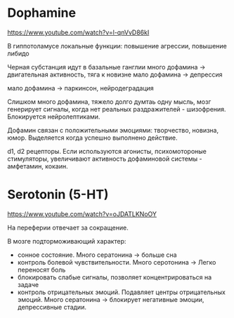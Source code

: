 # Dophamine
https://www.youtube.com/watch?v=l-qnVvD86kI

В гиппотоламусе локальные функции: повышение агрессии, повышение либидо

Черная субстанция идут в базальные ганглии
много дофамина -> двигательная активность, тяга к новизне
мало дофамина  -> депрессия

мало дофамина -> паркинсон, нейродеградация

Слишком много дофамина, тяжело долго думтаь одну мысль, мозг генерирует сигналы, когда нет реальных раздражителей - шизофрения. Блокируется нейролептиками.

Дофамин связан с положительными эмоциями: творчество, новизна, юмор. Выделяется когда успешно выполнено действие.

d1, d2 рецепторы. Если используются агонисты, психомотороные стимуляторы, увеличивают активность дофаминовой системы - амфетамин, кокаин.

# Serotonin (5-HT)
https://www.youtube.com/watch?v=oJDATLKNoOY

На переферии отвечает за сокращение.

В мозге подторможивающий характер:

- сонное состояние. Много сератонина -> больше сна
- контроль болевой чувствительности. Много серотонина -> Легко переносят боль
- блокировать слабые сигналы, позволяет концентрироваться на задаче
- контроль отрицательных эмоций. Подавляет центры отрицательных эмоций. Много сератонина -> блокирует негативные эмоции, депрессивные стадии.
